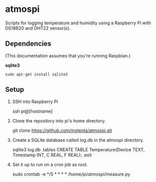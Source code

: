 atmospi
=======

Scripts for logging temperature and humidity using a Raspberry Pi with DS18B20 and DHT22 sensor(s).

Dependencies
------------

(This documentation assumes that you're running Raspbian.)

**sqlite3**

    sudo apt-get install sqlite3

Setup
-----

1. SSH into Raspberry Pi

    ssh pi@[hostname]

2. Clone the repository into pi's home directory.

    git clone https://github.com/mstenta/atmospi.git

3. Create a SQLite database called log.db in the atmospi directory.

    sqlite3 log.db
    .tables
    CREATE TABLE Temperature(Device TEXT, Timestamp INT, C REAL, F REAL);
    .exit

4. Set it up to run on a cron job as root.

    sudo crontab -e
    */5 * * * * /home/pi/atmospi/measure.py
